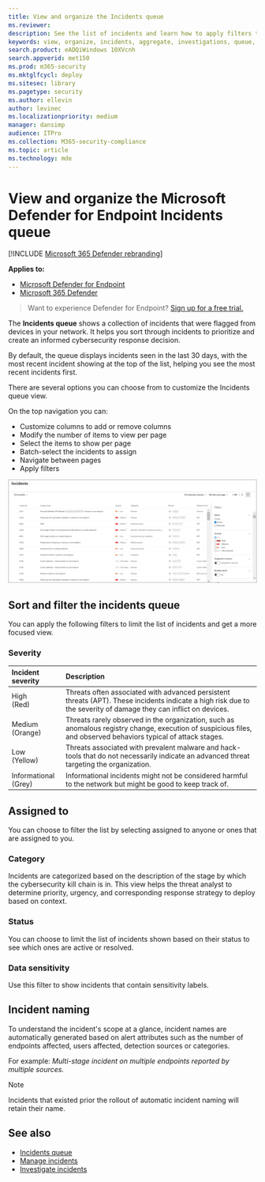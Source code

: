 ```yaml
---
title: View and organize the Incidents queue
ms.reviewer: 
description: See the list of incidents and learn how to apply filters to limit the list and get a more focused view.
keywords: view, organize, incidents, aggregate, investigations, queue, ttp
search.product: eADQiWindows 10XVcnh
search.appverid: met150
ms.prod: m365-security
ms.mktglfcycl: deploy
ms.sitesec: library
ms.pagetype: security
ms.author: ellevin
author: levinec
ms.localizationpriority: medium
manager: dansimp
audience: ITPro
ms.collection: M365-security-compliance
ms.topic: article
ms.technology: mde
---
```


# View and organize the Microsoft Defender for Endpoint Incidents queue

[!INCLUDE [Microsoft 365 Defender rebranding](../../includes/microsoft-defender.md)]

**Applies to:**
- [Microsoft Defender for Endpoint](https://go.microsoft.com/fwlink/?linkid=2154037)
- [Microsoft 365 Defender](https://go.microsoft.com/fwlink/?linkid=2118804)

> Want to experience Defender for Endpoint? [Sign up for a free trial.](https://www.microsoft.com/microsoft-365/windows/microsoft-defender-atp?ocid=docs-wdatp-pullalerts-abovefoldlink) 

The **Incidents queue** shows a collection of incidents that were flagged from devices in your network. It helps you sort through incidents to prioritize and create an informed cybersecurity response decision.

By default, the queue displays incidents seen in the last 30 days, with the most recent incident showing at the top of the list, helping you see the most recent incidents first.

There are several options you can choose from to customize the Incidents queue view. 

On the top navigation you can:
- Customize columns to add or remove columns 
- Modify the number of items to view per page
- Select the items to show per page
- Batch-select the incidents to assign 
- Navigate between pages
- Apply filters

![Image of incidents queue](images/atp-incident-queue.png)

## Sort and filter the incidents queue
You can apply the following filters to limit the list of incidents and get a more focused view.

### Severity

Incident severity | Description
:---|:---
High </br>(Red) | Threats often associated with advanced persistent threats (APT). These incidents indicate a high risk due to the severity of damage they can inflict on devices.
Medium </br>(Orange) | Threats rarely observed in the organization, such as anomalous registry change, execution of suspicious files, and observed behaviors typical of attack stages.
Low </br>(Yellow) | Threats associated with prevalent malware and hack-tools that do not necessarily indicate an advanced threat targeting the organization.
Informational </br>(Grey) | Informational incidents might not be considered harmful to the network but might be good to keep track of.

## Assigned to
You can choose to filter the list by selecting assigned to anyone or ones that are assigned to you.

### Category
Incidents are categorized based on the description of the stage by which the cybersecurity kill chain is in. This view helps the threat analyst to determine priority, urgency, and corresponding response strategy to deploy based on context.

### Status
You can choose to limit the list of incidents shown based on their status to see which ones are active or resolved.

### Data sensitivity
Use this filter to show incidents that contain sensitivity labels.

## Incident naming

To understand the incident's scope at a glance, incident names are automatically generated based on alert attributes such as the number of endpoints affected, users affected, detection sources or categories.

For example: *Multi-stage incident on multiple endpoints reported by multiple sources.*

> [!NOTE]
> Incidents that existed prior the rollout of automatic incident naming will retain their name.


## See also
- [Incidents queue](https://docs.microsoft.com/windows/security/threat-protection/microsoft-defender-atp/view-incidents-queue)
- [Manage incidents](manage-incidents.md)
- [Investigate incidents](investigate-incidents.md)

